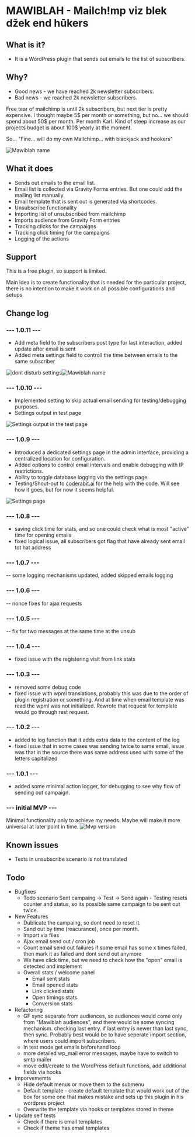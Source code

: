 # MAWIBLAH - Mailch!mp viz blek džek end hūkers
  
## What is it?
- It is a WordPress plugin that sends out emails to the list of subscribers.

## Why?
- Good news - we have reached 2k newsletter subscribers.
- Bad news - we reached 2k newsletter subscribers.

Free tear of mailchimp is until 2k subscribers, but next tier is pretty expensive.
I thought maybe 5$ per month or something, but no... we should spend about 50$ per month. Per month Karl.
Kind of steep increase as our projects budget  is about 100$ yearly at the moment.

So... "Fine... will do my own Mailchimp... with blackjack and hookers"

![Mawiblah name](readme-assets/mawiblah.jpg)

## What it does
- Sends out emails to the email list.
- Email list is collected via Gravity Forms entries. But one could add the mailing list manually.
- Email template that is sent out is generated via shortcodes.
- Unsubscribe functionality
- Importing list of unsubscribed from mailchimp
- Imports audience from Gravity Form entries
- Tracking clicks for the campaigns
- Tracking click timing for the campaigns
- Logging of the actions 

## Support
This is a free plugin, so support is limited.

Main idea is to create functionality that is needed for the particular project, there is no intention to make it work
on all possible configurations and setups.

## Change log

### --- 1.0.11 ---
- Add meta field to the subscribers post type for last interaction, added update after email is sent
- Added meta settings field to controll the time between emails to the same subscriber
  
![dont disturb settings](readme-assets/dont-disturb-threshold.png)![Mawiblah name](readme-assets/mawiblah.jpg)

### --- 1.0.10 ---
- Implemented setting to skip actual email sending for testing/debugging purposes.
- Settings output in test page

![Settings output in the test page](readme-assets/settings-output-in-test.jpg)

### --- 1.0.9 ---
- Introduced a dedicated settings page in the admin interface, providing a centralized location for configuration.
- Added options to control email intervals and enable debugging with IP restrictions.
- Ability to toggle database logging via the settings page.
- Testing/Shout-out to [coderabit.ai](https://coderabit.ai) for the help with the code. Will see how it goes, but for now it seems helpful.
  
![Settings page](readme-assets/settings.jpg)

### --- 1.0.8 ---
- saving click time for stats, and so one could check what is most "active" time for opening emails
- fixed logical issue, all subscribers got flag that have already sent email tot hat address

### --- 1.0.7 ---
-- some logging mechanisms updated, added skipped emails logging

### --- 1.0.6 ---
-- nonce fixes for ajax requests

### --- 1.0.5 ---
-- fix for two messages at the same time at the unsub

### --- 1.0.4 ---
- fixed issue with the registering visit from link stats

### --- 1.0.3 ---
- removed some debug code 
- fixed issue with wpml translations, probably this was due to the order of plugin registration or something. And at time
when email template was read the wpml was not initialized. Rewrote that request for template would go through rest request. 

### --- 1.0.2 ---
- added to log function that it adds extra data to the content of the log
- fixed issue that in some cases was sending twice to same email, issue was that in the source there was same address 
used  with some of the letters capitalized

### --- 1.0.1 ---
- added some minimal action logger, for debugging to see why flow of sending out campaign.

### --- initial MVP ---
Minimal functionality only to achieve my needs. Maybe will make it more universal at later point in time.
![Mvp version](readme-assets/mvp.jpg)

## Known issues
- Texts in unsubscribe scenario is not translated

## Todo
- Bugfixes
  - Todo scenario Sent campaing -> Test -> Send again - Testing resets counter and status, so its possible same campaign to be sent out twice.
- New Features
  - Dublicate the campaing, so dont need to reset it.
  - Sand out by time (reacurance), once per month.
  - Import via files
  - Ajax email send out / cron job
  - Count email send out failures if some email has some x times failed, then mark it as failed and dont send out anymore
  - We have click time, but we need to check how the "open" email is detected and implement
  - Overall stats / welcome panel
    - Email sent stats
    - Email opened stats
    - Link clicked stats
    - Open timings stats
    - Conversion stats
- Refactoring
  - GF sync separate from audiences, so audiences would come only from "Mawiblah audiences", 
  and there would be some syncing mechanism. checking last entry. if last entry is newer than last sync, then sync. Probably best would be to have seperate import section, where users could import subscribers.
  - In test mode  get emails beforehand loop
  - more detailed wp_mail error messages, maybe have to switch to smtp mailer
  - move edit/create to the WordPress default functions, add  additional fields via hooks
- Imporvememts
  - Hide default menus or move them to the submenu
  - Default template - create default template that would work out of the box for some one that makes mistake and sets up this plugin in his wordpres project
  - Overwrite the template via hooks or templates stored in theme
- Update self tests
  - Check if there is email templates
  - Check if theme has email templates


  


